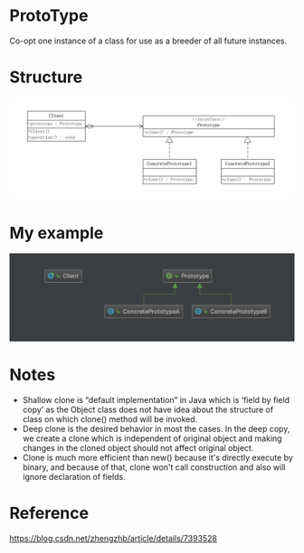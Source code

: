 # ProtoType
Co-opt one instance of a class for use as a breeder of all future instances.

# Structure
![](src/main/resources/prototype.png)

# My example
![](src/main/resources/my-example.png)

# Notes
- Shallow clone is “default implementation” in Java which is ‘field by field copy’ as the Object class does not have idea about the structure of class on which clone() method will be invoked.
- Deep clone is the desired behavior in most the cases. In the deep copy, we create a clone which is independent of original object and making changes in the cloned object should not affect original object.
- Clone is much more efficient than new() because it's directly execute by binary, and because of that, clone won't call construction and also will ignore declaration of fields.

# Reference
<https://blog.csdn.net/zhengzhb/article/details/7393528>
